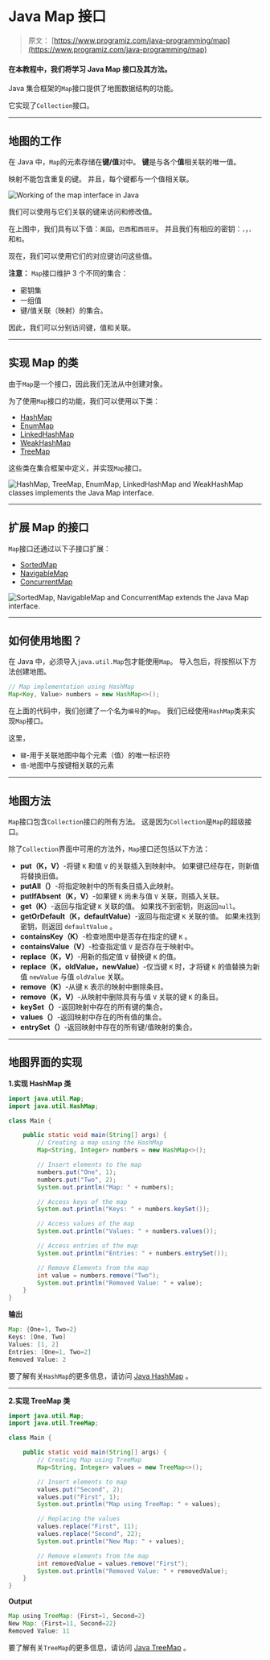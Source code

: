 # Java Map 接口

> 原文： [https://www.programiz.com/java-programming/map](https://www.programiz.com/java-programming/map)

#### 在本教程中，我们将学习 Java Map 接口及其方法。

Java 集合框架的`Map`接口提供了地图数据结构的功能。

它实现了`Collection`接口。

* * *

## 地图的工作

在 Java 中，`Map`的元素存储在**键/值**对中。 **键**是与各个**值**相关联的唯一值。

映射不能包含重复的键。 并且，每个键都与一个值相关联。

![Working of the map interface in Java](img/581cb6ad9550fa6092eb8b7a9b664d32.png)

我们可以使用与它们关联的键来访问和修改值。

在上图中，我们具有以下值：`美国`，`巴西`和`西班牙`。 并且我们有相应的密钥：`，`，`，`和`和`。

现在，我们可以使用它们的对应键访问这些值。

**注意：** `Map`接口维护 3 个不同的集合：

*   密钥集
*   一组值
*   键/值关联（映射）的集合。

因此，我们可以分别访问键，值和关联。

* * *

## 实现 Map 的类

由于`Map`是一个接口，因此我们无法从中创建对象。

为了使用`Map`接口的功能，我们可以使用以下类：

*   [HashMap](/java-programming/hashmap "Java HashMap class")
*   [EnumMap](/java-programming/enummap "Java EnumMap Class")
*   [LinkedHashMap](/java-programming/linkedhashmap "Java LinkedHashMap class")
*   [WeakHashMap](/java-programming/weakhashmap "Java WeakhashMap class")
*   [TreeMap](/java-programming/treemap "Java TreeMap class")

这些类在集合框架中定义，并实现`Map`接口。

![HashMap, TreeMap, EnumMap, LinkedHashMap and WeakHashMap classes implements the Java Map interface.](img/3ffcb028eef2a45a36fc9b9879d9c20c.png)

* * *

## 扩展 Map 的接口

`Map`接口还通过以下子接口扩展：

*   [SortedMap](/java-programming/sortedmap "Java SortedMap Interface")
*   [NavigableMap](/java-programming/navigablemap "Java NavigableMap Interface")
*   [ConcurrentMap](/java-programming/concurrentmap "Java ConcurrentMap Interface")

![SortedMap, NavigableMap and ConcurrentMap extends the Java Map interface.](img/bfc831962cafd6e0976fad0a76ded6e5.png)

* * *

## 如何使用地图？

在 Java 中，必须导入`java.util.Map`包才能使用`Map`。 导入包后，将按照以下方法创建地图。

```java
// Map implementation using HashMap
Map<Key, Value> numbers = new HashMap<>(); 
```

在上面的代码中，我们创建了一个名为`编号`的`Map`。 我们已经使用`HashMap`类来实现`Map`接口。

这里，

*   `键`-用于关联地图中每个元素（值）的唯一标识符
*   `值`-地图中与按键相关联的元素

* * *

## 地图方法

`Map`接口包含`Collection`接口的所有方法。 这是因为`Collection`是`Map`的超级接口。

除了`Collection`界面中可用的方法外，`Map`接口还包括以下方法：

*   **put（K，V）**-将键 `K` 和值 `V` 的关联插入到映射中。 如果键已经存在，则新值将替换旧值。
*   **putAll（）**-将指定映射中的所有条目插入此映射。
*   **putIfAbsent（K，V）**-如果键 `K` 尚未与值 `V` 关联，则插入关联。
*   **get（K）**-返回与指定键 `K` 关联的值。 如果找不到密钥，则返回`null`。
*   **getOrDefault（K，defaultValue）**-返回与指定键 `K` 关联的值。 如果未找到密钥，则返回 `defaultValue` 。
*   **containsKey（K）**-检查地图中是否存在指定的键 `K` 。
*   **containsValue（V）**-检查指定值 `V` 是否存在于映射中。
*   **replace（K，V）**-用新的指定值 `V` 替换键 `K` 的值。
*   **replace（K，oldValue，newValue）**-仅当键 `K` 时，才将键 `K` 的值替换为新值 `newValue` 与值 `oldValue` 关联。
*   **remove（K）**-从键 `K` 表示的映射中删除条目。
*   **remove（K，V）**-从映射中删除具有与值 `V` 关联的键 `K` 的条目。
*   **keySet（）**-返回映射中存在的所有键的集合。
*   **values（）**-返回映射中存在的所有值的集合。
*   **entrySet（）**-返回映射中存在的所有键/值映射的集合。

* * *

## 地图界面的实现

**1.实现 HashMap 类**

```java
import java.util.Map;
import java.util.HashMap;

class Main {

    public static void main(String[] args) {
        // Creating a map using the HashMap
        Map<String, Integer> numbers = new HashMap<>();

        // Insert elements to the map
        numbers.put("One", 1);
        numbers.put("Two", 2);
        System.out.println("Map: " + numbers);

        // Access keys of the map
        System.out.println("Keys: " + numbers.keySet());

        // Access values of the map
        System.out.println("Values: " + numbers.values());

        // Access entries of the map
        System.out.println("Entries: " + numbers.entrySet());

        // Remove Elements from the map
        int value = numbers.remove("Two");
        System.out.println("Removed Value: " + value);
    }
} 
```

**输出**

```java
Map: {One=1, Two=2}
Keys: [One, Two]
Values: [1, 2]
Entries: [One=1, Two=2]
Removed Value: 2 
```

要了解有关`HashMap`的更多信息，请访问 [Java HashMap](/java-programming/hashmap "Java HashMap Class") 。

* * *

**2.实现 TreeMap 类**

```java
import java.util.Map;
import java.util.TreeMap;

class Main {

    public static void main(String[] args) {
        // Creating Map using TreeMap
        Map<String, Integer> values = new TreeMap<>();

        // Insert elements to map
        values.put("Second", 2);
        values.put("First", 1);
        System.out.println("Map using TreeMap: " + values);

        // Replacing the values
        values.replace("First", 11);
        values.replace("Second", 22);
        System.out.println("New Map: " + values);

        // Remove elements from the map
        int removedValue = values.remove("First");
        System.out.println("Removed Value: " + removedValue);
    }
} 
```

**Output**

```java
Map using TreeMap: {First=1, Second=2}
New Map: {First=11, Second=22}
Removed Value: 11 
```

要了解有关`TreeMap`的更多信息，请访问 [Java TreeMap](/java-programming/treemap "Java TreeMap Class") 。